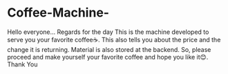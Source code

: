 # Coffee-Machine-
Hello everyone...
Regards for the day
This is the machine developed to serve you your favorite coffee☕. This also tells you about the price and the change it is returning. Material is also stored at the backend.
So, please proceed and make yourself your favorite coffee and hope you like it😊. 
Thank You
